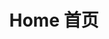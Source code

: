 ---
title: Home 首页
layout: home

hero:
    name: "Gigavolt 十亿伏特"
    text: "An Electric MOD for Survivalcraft<br/>生存战争电路 MOD"
    tagline: This is a mod for Survivalcraft that takes a new Electric system with Gigavolt to the game. The original Electric system has 16 voltage levels (0 ~ 1.5 V), then Gigavolt expands it to 2<sup>32</sup> voltage levels (0 ~ 2<sup>32</sup>-1 V)<br/>这是一个为生存战争游戏带来十亿伏特电力系统的 mod，将原版的 16 个电压级别（0 ~ 1.5 V）扩展到 2<sup>32</sup> 个（0 ~ 2<sup>32</sup>-1 V）
    actions:
        -   theme: brand
            text: English Site
            link: /en/
        -   theme: brand
            text: 中文首页
            link: /zh/

features:
    -   icon: 📏
        title: Super Wide Bitwidth<br/>超宽位宽
        details: With a 32-bit Bitwidth, it brings a 7-fold efficiency improvement in signal transmission and a 2,251,799,813,685,247-fold increase in data storage capacity<br/>32 位的位宽为信号传输带来 7 倍效率提升，数据存储能力提升 2,251,799,813,685,247 倍
    -   icon: 🚀
        title: Infinite Possibilities<br/>无限可能
        details: From corner-turning wire through blocks to Multiplexer, from arithmetic gates to NES emulator... Over one hundred kinds of electric elements have been added cumulatively<br/>从转角穿线块到路选器，从加减乘除板到红白机模拟器……已累计添加上百个电路元件
    -   icon: 📚
        title: Clear Documentation<br/>文档清晰
        details: Intuitive and easy-to-learn documentation allows you to quickly get started, and the MOD comes with debugging functionality to help you solve problems even faster<br/>直观易学的文档，让您快速上手，MOD还自带调试功能助您更快解决问题
---